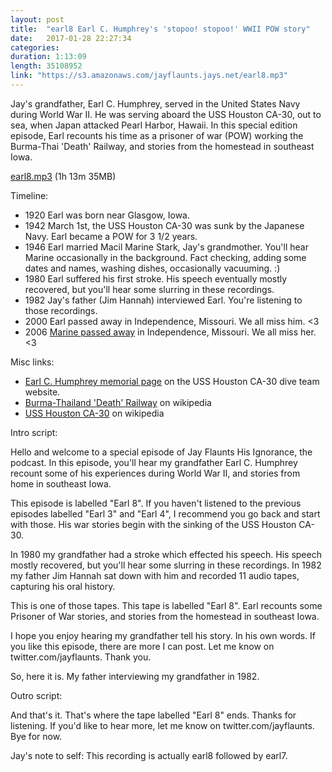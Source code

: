 ```yaml
---
layout: post
title:  "earl8 Earl C. Humphrey's 'stopoo! stopoo!' WWII POW story"
date:   2017-01-28 22:27:34
categories: 
duration: 1:13:09
length: 35108952
link: "https://s3.amazonaws.com/jayflaunts.jays.net/earl8.mp3"
---
```


Jay's grandfather, Earl C. Humphrey, served in the United States Navy during World War II. He was
serving aboard the USS Houston CA-30, out to sea, when Japan attacked Pearl Harbor, Hawaii. 
In this special edition episode, Earl recounts his time as a prisoner of war (POW) working the Burma-Thai 'Death' Railway, and stories from the homestead in southeast Iowa.

<a href="{{site.storage_url}}/earl8.mp3" target="_blank">earl8.mp3</a> (1h 13m 35MB) 

Timeline:

* 1920 Earl was born near Glasgow, Iowa.
* 1942 March 1st, the USS Houston CA-30 was sunk by the Japanese Navy. Earl became a POW for 3 1/2 years.
* 1946 Earl married Macil Marine Stark, Jay's grandmother. You'll hear Marine occasionally in the background. Fact checking, adding some dates and names, washing dishes, occasionally vacuuming. :)
* 1980 Earl suffered his first stroke. His speech eventually mostly recovered, but you'll hear some slurring in these recordings.
* 1982 Jay's father (Jim Hannah) interviewed Earl. You're listening to those recordings.
* 2000 Earl passed away in Independence, Missouri. We all miss him. <3
* 2006 [Marine passed away](http://www.behnerfh.com/fh/obituaries/obituary.cfm?o_id=875879&fh_id=13182) in Independence, Missouri. We all miss her. <3

Misc links:

* [Earl C. Humphrey memorial page](http://usshoustondive.com/divers/jay_hannah/) on the USS Houston CA-30 dive team website.
* [Burma-Thailand 'Death' Railway](https://en.wikipedia.org/wiki/Burma_Railway) on wikipedia
* [USS Houston CA-30](https://en.wikipedia.org/wiki/USS_Houston_(CA-30)) on wikipedia

Intro script:

Hello and welcome to a special episode of Jay Flaunts His Ignorance, the podcast. In this episode, you'll hear my grandfather Earl C. Humphrey recount some of his experiences during World War II, and stories from home in southeast Iowa.

This episode is labelled "Earl 8". If you haven't listened to the previous episodes labelled "Earl 3" and "Earl 4", I recommend you go back and start with those. His war stories begin with the sinking of the USS Houston CA-30.

In 1980 my grandfather had a stroke which effected his speech. His speech mostly recovered, but you'll hear some slurring in these recordings. In 1982 my father Jim Hannah sat down with him and recorded 11 audio tapes, capturing his oral history.

This is one of those tapes. This tape is labelled "Earl 8". Earl recounts some Prisoner of War stories, and stories from the homestead in southeast Iowa.

I hope you enjoy hearing my grandfather tell his story. In his own words. If you like this episode, there are more I can post. Let me know on twitter.com/jayflaunts. Thank you. 

So, here it is. My father interviewing my grandfather in 1982.

Outro script:

And that's it. That's where the tape labelled "Earl 8" ends. Thanks for listening. If you'd like to hear more, let me know on twitter.com/jayflaunts. Bye for now.

Jay's note to self: This recording is actually earl8 followed by earl7.